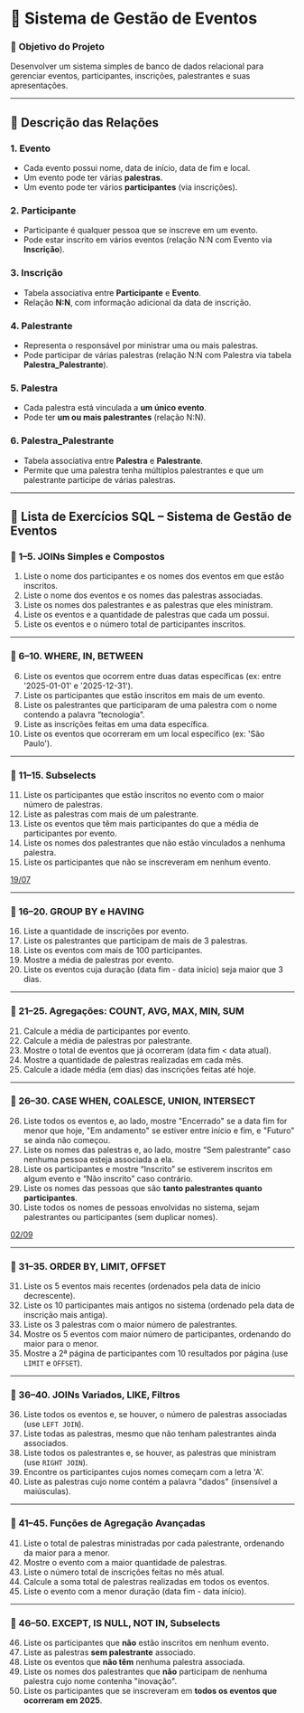 # 🎤 **Sistema de Gestão de Eventos**

### 🎯 **Objetivo do Projeto**

Desenvolver um sistema simples de banco de dados relacional para gerenciar eventos, participantes, inscrições, palestrantes e suas apresentações.

---

## 📌 **Descrição das Relações**

### 1. **Evento**

* Cada evento possui nome, data de início, data de fim e local.
* Um evento pode ter várias **palestras**.
* Um evento pode ter vários **participantes** (via inscrições).

### 2. **Participante**

* Participante é qualquer pessoa que se inscreve em um evento.
* Pode estar inscrito em vários eventos (relação N\:N com Evento via **Inscrição**).

### 3. **Inscrição**

* Tabela associativa entre **Participante** e **Evento**.
* Relação **N\:N**, com informação adicional da data de inscrição.

### 4. **Palestrante**

* Representa o responsável por ministrar uma ou mais palestras.
* Pode participar de várias palestras (relação N\:N com Palestra via tabela **Palestra\_Palestrante**).

### 5. **Palestra**

* Cada palestra está vinculada a **um único evento**.
* Pode ter **um ou mais palestrantes** (relação N\:N).

### 6. **Palestra\_Palestrante**

* Tabela associativa entre **Palestra** e **Palestrante**.
* Permite que uma palestra tenha múltiplos palestrantes e que um palestrante participe de várias palestras.

---


## 📝 Lista de Exercícios SQL – Sistema de Gestão de Eventos

### 🔹 1–5. JOINs Simples e Compostos

1. Liste o nome dos participantes e os nomes dos eventos em que estão inscritos.
2. Liste o nome dos eventos e os nomes das palestras associadas.
3. Liste os nomes dos palestrantes e as palestras que eles ministram.
4. Liste os eventos e a quantidade de palestras que cada um possui.
5. Liste os eventos e o número total de participantes inscritos.

---

### 🔹 6–10. WHERE, IN, BETWEEN

6. Liste os eventos que ocorrem entre duas datas específicas (ex: entre '2025-01-01' e '2025-12-31').
7. Liste os participantes que estão inscritos em mais de um evento.
8. Liste os palestrantes que participaram de uma palestra com o nome contendo a palavra “tecnologia”.
9. Liste as inscrições feitas em uma data específica.
10. Liste os eventos que ocorreram em um local específico (ex: 'São Paulo').

---

### 🔹 11–15. Subselects

11. Liste os participantes que estão inscritos no evento com o maior número de palestras.
12. Liste as palestras com mais de um palestrante.
13. Liste os eventos que têm mais participantes do que a média de participantes por evento.
14. Liste os nomes dos palestrantes que não estão vinculados a nenhuma palestra.
15. Liste os participantes que não se inscreveram em nenhum evento.

[19/07](https://github.com/IgorAvilaPereira/iobd2025_2sem/blob/main/02_lista1/sistema_eventos.sql)

---

### 🔹 16–20. GROUP BY e HAVING

16. Liste a quantidade de inscrições por evento.
17. Liste os palestrantes que participam de mais de 3 palestras.
18. Liste os eventos com mais de 100 participantes.
19. Mostre a média de palestras por evento.
20. Liste os eventos cuja duração (data fim - data início) seja maior que 3 dias.

---

### 🔹 21–25. Agregações: COUNT, AVG, MAX, MIN, SUM

21. Calcule a média de participantes por evento.
22. Calcule a média de palestras por palestrante.
23. Mostre o total de eventos que já ocorreram (data fim < data atual).
24. Mostre a quantidade de palestras realizadas em cada mês.
25. Calcule a idade média (em dias) das inscrições feitas até hoje.

---

### 🔹 26–30. CASE WHEN, COALESCE, UNION, INTERSECT

26. Liste todos os eventos e, ao lado, mostre "Encerrado" se a data fim for menor que hoje, "Em andamento" se estiver entre início e fim, e "Futuro" se ainda não começou.
27. Liste os nomes das palestras e, ao lado, mostre “Sem palestrante” caso nenhuma pessoa esteja associada a ela.
28. Liste os participantes e mostre “Inscrito” se estiverem inscritos em algum evento e “Não inscrito” caso contrário.
29. Liste os nomes das pessoas que são **tanto palestrantes quanto participantes**.
30. Liste todos os nomes de pessoas envolvidas no sistema, sejam palestrantes ou participantes (sem duplicar nomes).


[02/09](https://github.com/IgorAvilaPereira/iobd2025_2sem/blob/main/03_lista1/sistema_eventos.sql)

---

### 🔹 31–35. ORDER BY, LIMIT, OFFSET

31. Liste os 5 eventos mais recentes (ordenados pela data de início decrescente).
32. Liste os 10 participantes mais antigos no sistema (ordenado pela data de inscrição mais antiga).
33. Liste os 3 palestras com o maior número de palestrantes.
34. Mostre os 5 eventos com maior número de participantes, ordenando do maior para o menor.
35. Mostre a 2ª página de participantes com 10 resultados por página (use `LIMIT` e `OFFSET`).

---

### 🔹 36–40. JOINs Variados, LIKE, Filtros

36. Liste todos os eventos e, se houver, o número de palestras associadas (use `LEFT JOIN`).
37. Liste todas as palestras, mesmo que não tenham palestrantes ainda associados.
38. Liste todos os palestrantes e, se houver, as palestras que ministram (use `RIGHT JOIN`).
39. Encontre os participantes cujos nomes começam com a letra 'A'.
40. Liste as palestras cujo nome contém a palavra "dados" (insensível a maiúsculas).

---

### 🔹 41–45. Funções de Agregação Avançadas

41. Liste o total de palestras ministradas por cada palestrante, ordenando da maior para a menor.
42. Mostre o evento com a maior quantidade de palestras.
43. Liste o número total de inscrições feitas no mês atual.
44. Calcule a soma total de palestras realizadas em todos os eventos.
45. Liste o evento com a menor duração (data fim - data início).

---

### 🔹 46–50. EXCEPT, IS NULL, NOT IN, Subselects

46. Liste os participantes que **não** estão inscritos em nenhum evento.
47. Liste as palestras **sem palestrante** associado.
48. Liste os eventos que **não têm** nenhuma palestra associada.
49. Liste os nomes dos palestrantes que **não** participam de nenhuma palestra cujo nome contenha "inovação".
50. Liste os participantes que se inscreveram em **todos os eventos que ocorreram em 2025**.
